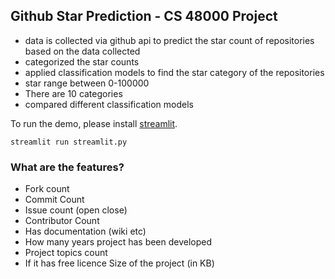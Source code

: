 ## Github Star Prediction - CS 48000 Project

- data is collected via github api to predict the star count of repositories based on the data collected
- categorized the star counts
- applied classification models to find the star category of the repositories
- star range between 0-100000
- There are 10 categories
- compared different classification models


To run the demo, please install [streamlit](https://streamlit.io/). 

```
streamlit run streamlit.py
```

### What are the features?
- Fork count
- Commit Count
- Issue count (open close)
- Contributor Count
- Has documentation (wiki etc)
- How many years  project has been developed
- Project topics count
- If it has free licence
Size of the project (in KB)

